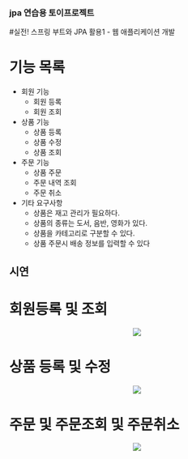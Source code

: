 ### jpa 연습용 토이프로젝트


#실전! 스프링 부트와 JPA 활용1 - 웹 애플리케이션 개발

# 기능 목록
+ 회원 기능
  + 회원 등록
  + 회원 조회
+ 상품 기능
  + 상품 등록
  + 상품 수정
  + 상품 조회
+ 주문 기능
  + 상품 주문
  + 주문 내역 조회
  + 주문 취소
+ 기타 요구사항
  + 상품은 재고 관리가 필요하다.
  + 상품의 종류는 도서, 음반, 영화가 있다.
  + 상품을 카테고리로 구분할 수 있다.
  + 상품 주문시 배송 정보를 입력할 수 있다


## 시연


# 회원등록 및 조회
<p align="center">
  <img src="https://user-images.githubusercontent.com/76836188/230857236-c7a19c61-9436-4296-980a-e11ca5edb4ca.gif">
</p>


# 상품 등록 및 수정
<p align="center">
  <img src="https://user-images.githubusercontent.com/76836188/230857522-3f7be51e-868d-45ca-ad1b-8d72313075bf.gif">
</p>


# 주문 및 주문조회 및 주문취소
<p align="center">
  <img src="https://user-images.githubusercontent.com/76836188/230857570-84271103-6065-4375-a1d8-e97643f409c4.gif">
</p>
